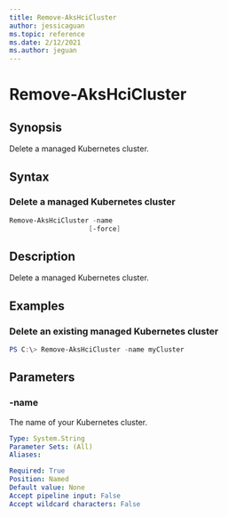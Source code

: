 ```yaml
---
title: Remove-AksHciCluster
author: jessicaguan
ms.topic: reference
ms.date: 2/12/2021
ms.author: jeguan
---
```


# Remove-AksHciCluster

## Synopsis
Delete a managed Kubernetes cluster.

## Syntax

### Delete a managed Kubernetes cluster
```powershell
Remove-AksHciCluster -name 
                    [-force]   
```

## Description
Delete a managed Kubernetes cluster.

## Examples

### Delete an existing managed Kubernetes cluster
```powershell
PS C:\> Remove-AksHciCluster -name myCluster
```

## Parameters

### -name
The name of your Kubernetes cluster.

```yaml
Type: System.String
Parameter Sets: (All)
Aliases:

Required: True
Position: Named
Default value: None
Accept pipeline input: False
Accept wildcard characters: False
```

```